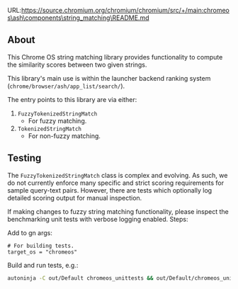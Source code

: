 URL:https://source.chromium.org/chromium/chromium/src/+/main:chromeos\ash\components\string_matching\README.md
## About

This Chrome OS string matching library provides functionality to compute the
similarity scores between two given strings.

This library's main use is within the launcher backend ranking system
(`chrome/browser/ash/app_list/search/`).

The entry points to this library are via either:

1. `FuzzyTokenizedStringMatch`
    * For fuzzy matching.
1. `TokenizedStringMatch`
    * For non-fuzzy matching.

## Testing

The `FuzzyTokenizedStringMatch` class is complex and evolving. As such, we do
not currently enforce many specific and strict scoring requirements for sample
query-text pairs. However, there are tests which optionally log detailed
scoring output for manual inspection.

If making changes to fuzzy string matching functionality, please inspect the
benchmarking unit tests with verbose logging enabled. Steps:

Add to gn args:

```
# For building tests.
target_os = "chromeos"
```

Build and run tests, e.g.:

```sh
autoninja -C out/Default chromeos_unittests && out/Default/chromeos_unittests --gtest_filter="*FuzzyTokenizedStringMatchTest.Benchmark*" --v=1
```
